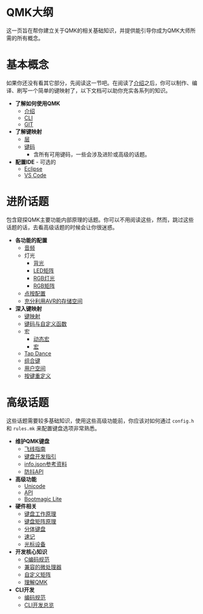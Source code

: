 # QMK大纲

<!---
  original document: 0.15.12:docs/syllabus.md
  git diff 0.15.12 HEAD -- docs/syllabus.md | cat
-->

这一页旨在帮你建立关于QMK的相关基础知识，并提供能引导你成为QMK大师所需的所有概念。

# 基本概念

如果你还没有看其它部分，先阅读这一节吧。在阅读了[介绍](zh-cn/newbs)之后，你可以制作、编译、刷写一个简单的键映射了，以下文档可以助你充实各系列的知识。

* **了解如何使用QMK**
    * [介绍](zh-cn/newbs)
    * [CLI](zh-cn/cli)
    * [GIT](zh-cn/newbs_git_best_practices)
* **了解键映射**
    * [层](zh-cn/feature_layers)
    * [键码](zh-cn/keycodes)
        * 含所有可用键码，一些会涉及进阶或高级的话题。
* **配置IDE** - 可选的
    * [Eclipse](zh-cn/other_eclipse)
    * [VS Code](zh-cn/other_vscode)

# 进阶话题

包含窥探QMK主要功能内部原理的话题。你可以不用阅读这些，然而，跳过这些话题的话，去看高级话题的时候会让你很迷惑。

* **各功能的配置**
    <!-- * Configuration Overview  FIXME(skullydazed/anyone): write this document -->
    * [音频](zh-cn/feature_audio)
    * 灯光
        * [背光](zh-cn/feature_backlight)
        * [LED矩阵](zh-cn/feature_led_matrix)
        * [RGB灯光](zh-cn/feature_rgblight)
        * [RGB矩阵](zh-cn/feature_rgb_matrix)
    * [点按配置](zh-cn/tap_hold)
    * [充分利用AVR的存储空间](zh-cn/squeezing_avr)
* **深入键映射**
    * [键映射](zh-cn/keymap)
    * [键码与自定义函数](zh-cn/custom_quantum_functions)
    * 宏
        * [动态宏](zh-cn/feature_dynamic_macros)
        * [宏](zh-cn/feature_macros)
    * [Tap Dance](zh-cn/feature_tap_dance)
    * [组合键](zh-cn/feature_combo)
    * [用户空间](zh-cn/feature_userspace)
    * [按键重定义](zh-cn/feature_key_overrides)

# 高级话题

这些话题需要较多基础知识，使用这些高级功能前，你应该对如何通过 `config.h` 和 `rules.mk` 来配置键盘选项非常熟悉。

* **维护QMK键盘**
    * [飞线指南](zh-cn/hand_wire)
    * [键盘开发指引](zh-cn/hardware_keyboard_guidelines)
    * [info.json参考资料](zh-cn/reference_info_json)
    * [防抖API](zh-cn/feature_debounce_type)
* **高级功能**
    * [Unicode](zh-cn/feature_unicode)
    * [API](zh-cn/api_overview)
    * [Bootmagic Lite](zh-cn/feature_bootmagic)
* **硬件相关**
    * [键盘工作原理](zh-cn/how_keyboards_work)
    * [键盘矩阵原理](zh-cn/how_a_matrix_works)
    * [分体键盘](zh-cn/feature_split_keyboard)
    * [速记](zh-cn/feature_stenography)
    * [光标设备](zh-cn/feature_pointing_device)
* **开发核心知识**
    * [C编码规范](zh-cn/coding_conventions_c)
    * [兼容的微处理器](zh-cn/compatible_microcontrollers)
    * [自定义矩阵](zh-cn/custom_matrix)
    * [理解QMK](zh-cn/understanding_qmk)
* **CLI开发**
    * [编码规范](zh-cn/coding_conventions_python)
    * [CLI开发总览](zh-cn/cli_development)
